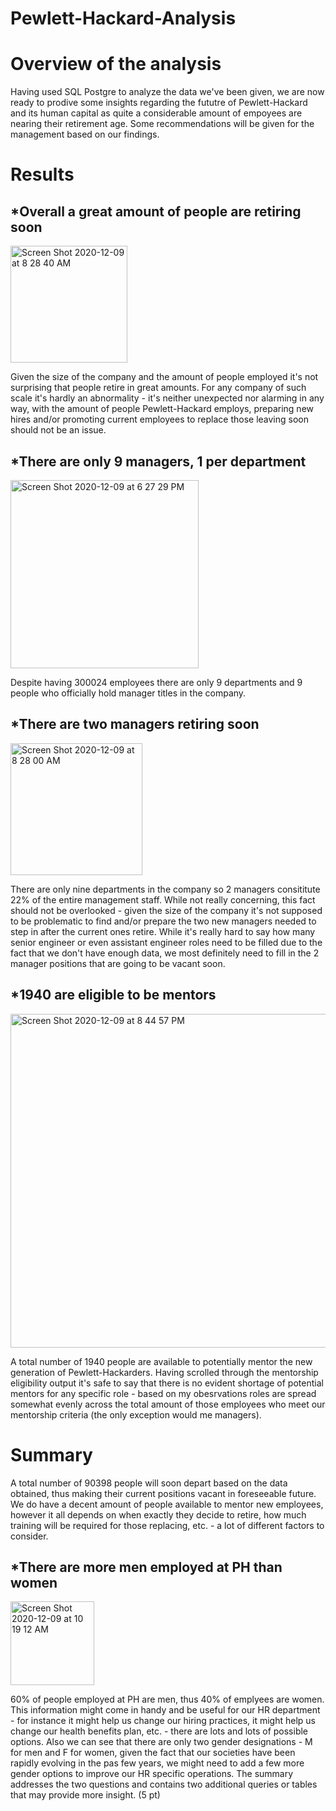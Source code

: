 # Pewlett-Hackard-Analysis

# Overview of the analysis
Having used SQL Postgre to analyze the data we've been given, we are now ready to prodive some insights regarding the fututre of Pewlett-Hackard and its human capital as quite a considerable amount of empoyees are nearing their retirement age. Some recommendations will be given for the management based on our findings.

# Results

## *Overall a great amount of people are retiring soon

<img width="187" alt="Screen Shot 2020-12-09 at 8 28 40 AM" src="https://user-images.githubusercontent.com/73204192/101636013-b669ed00-39f8-11eb-86f8-4cab2b4b1466.png">

Given the size of the company and the amount of people employed it's not surprising that people retire in great amounts. For any company of such scale it's hardly an abnormality  - it's neither unexpected nor alarming in any way, with the amount of people Pewlett-Hackard employs, preparing new hires and/or promoting current employees to replace those leaving soon should not be an issue. 


## *There are only 9 managers, 1 per department

<img width="301" alt="Screen Shot 2020-12-09 at 6 27 29 PM" src="https://user-images.githubusercontent.com/73204192/101701422-e7740d00-3a4c-11eb-871f-54c8cd64a301.png">


Despite having 300024 employees there are only 9 departments and 9 people who officially hold manager titles in the company. 



## *There are two managers retiring soon

<img width="211" alt="Screen Shot 2020-12-09 at 8 28 00 AM" src="https://user-images.githubusercontent.com/73204192/101643392-17e28980-3a02-11eb-9519-e2282f49652c.png">


There are only nine departments in the company so 2 managers consititute 22% of the entire management staff. While not really concerning, this fact should not be overlooked - given the size of the company it's not supposed to be problematic to find and/or prepare the two new managers needed to step in after the current ones retire. While it's really hard to say how many senior engineer or even assistant engineer roles need to be filled due to the fact that we don't have enough data, we most definitely need to fill in the 2 manager positions that are going to be vacant soon.

## *1940 are eligible to be mentors

<img width="534" alt="Screen Shot 2020-12-09 at 8 44 57 PM" src="https://user-images.githubusercontent.com/73204192/101710628-de406b80-3a5f-11eb-85c5-4086391dd30e.png">

A total number of 1940 people are available to potentially mentor the new generation of Pewlett-Hackarders. Having scrolled through the mentorship eligibility output it's safe to say that there is no evident shortage of potential mentors for any specific role - based on my obesrvations roles are spread somewhat evenly across the total amount of those employees who meet our mentorship criteria (the only exception would me managers).

# Summary

A total number of 90398 people will soon depart based on the data obtained, thus making their current positions vacant in foreseeable future. We do have a decent amount of people available to mentor new employees, however it all depends on when exactly they decide to retire, how much training will be required for those replacing, etc. - a lot of different factors to consider. 

## *There are more men employed at PH than women

<img width="134" alt="Screen Shot 2020-12-09 at 10 19 12 AM" src="https://user-images.githubusercontent.com/73204192/101649074-7b6fb580-3a08-11eb-97d5-c63548ed8949.png">

60% of people employed at PH are men, thus 40% of emplyees are women. This information might come in handy and be useful for our HR department - for instance it might help us change our hiring practices, it might help us change our health benefits plan, etc. - there are lots and lots of possible options. Also we can see that there are only two gender designations - M for men and F for women, given the fact that our societies have been rapidly evolving in the pas few years, we might need to add a few more gender options to improve our HR specific operations.
The summary addresses the two questions and contains two additional queries or tables that may provide more insight. (5 pt)
